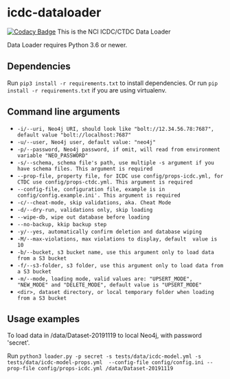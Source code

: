 # icdc-dataloader
[![Codacy Badge](https://api.codacy.com/project/badge/Grade/f4d5afb8403642dbab917cb4aa4ef47d)](https://www.codacy.com/manual/FNLCR_2/icdc-dataloader?utm_source=github.com&amp;utm_medium=referral&amp;utm_content=CBIIT/icdc-dataloader&amp;utm_campaign=Badge_Grade)
This is the NCI ICDC/CTDC Data Loader

Data Loader requires Python 3.6 or newer.

## Dependencies
Run ```pip3 install -r requirements.txt``` to install dependencies. Or run ```pip install -r requirements.txt``` if you are using virtualenv. 

## Command line arguments
-   ```-i/--uri, Neo4j URI, should look like "bolt://12.34.56.78:7687", default value "bolt://localhost:7687"```
-   ```-u/--user, Neo4j user, default value: "neo4j"```
-   ```-p/--password, Neo4j password, if omit, will read from environment variable "NEO_PASSWORD"```
-   ```-s/--schema, schema file's path, use multiple -s argument if you have schema files. This argument is required```
-   ```--prop-file, property file, for ICDC use config/props-icdc.yml, for CTDC use config/props-ctdc.yml. This argument is required```
-   ```--config-file, configuration file, example is in config/config.example.ini'. This argument is required```
-   ```-c/--cheat-mode, skip validations, aka. Cheat Mode```
-   ```-d/--dry-run, validations only, skip loading```
-   ```--wipe-db, wipe out database before loading```
-   ```--no-backup, kkip backup step```
-   ```-y/--yes, automatically confirm deletion and database wiping```
-   ```-M/--max-violations, max violations to display, default  value is 10```
-   ```-b/--bucket, s3 bucket name, use this argument only to load data from a S3 bucket```
-   ```-f/--s3-folder, s3 folder, use this argument only to load data from a S3 bucket```
-   ```-m/--mode, loading mode, valid values are: "UPSERT_MODE", "NEW_MODE" and "DELETE_MODE", default value is "UPSERT_MODE"```
-   ```<dir>, dataset directory, or local temporary folder when loading from a S3 bucket```

## Usage examples
To load data in /data/Dataset-20191119 to local Neo4j, with password 'secret'.

Run ```python3 loader.py -p secret -s tests/data/icdc-model.yml -s tests/data/icdc-model-props.yml  --config-file config/config.ini --prop-file config/props-icdc.yml /data/Dataset-20191119```
